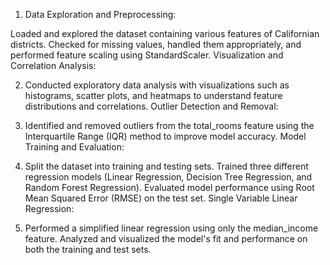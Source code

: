 1) Data Exploration and Preprocessing:

Loaded and explored the dataset containing various features of Californian districts.
Checked for missing values, handled them appropriately, and performed feature scaling using StandardScaler.
Visualization and Correlation Analysis:

2) Conducted exploratory data analysis with visualizations such as histograms, scatter plots, and heatmaps to understand feature distributions and correlations.
Outlier Detection and Removal:

3) Identified and removed outliers from the total_rooms feature using the Interquartile Range (IQR) method to improve model accuracy.
Model Training and Evaluation:

4) Split the dataset into training and testing sets.
Trained three different regression models (Linear Regression, Decision Tree Regression, and Random Forest Regression).
Evaluated model performance using Root Mean Squared Error (RMSE) on the test set.
Single Variable Linear Regression:

5) Performed a simplified linear regression using only the median_income feature.
Analyzed and visualized the model's fit and performance on both the training and test sets.
